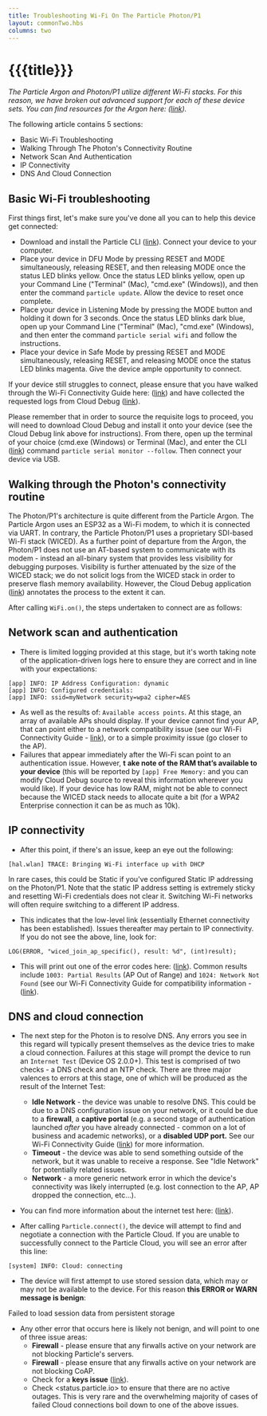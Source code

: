 ```yaml
---
title: Troubleshooting Wi-Fi On The Particle Photon/P1
layout: commonTwo.hbs
columns: two
---
```


# {{{title}}}
_The Particle Argon and Photon/P1 utilize different Wi-Fi stacks. For this reason, we have broken out advanced support for each of these device sets. You can find resources for the Argon here: ([link](/troubleshooting/guides/connectivity-troubleshooting/troubleshooting-wifi-on-the-particle-argon/))._ 

The following article contains 5 sections:

* Basic Wi-Fi Troubleshooting
* Walking Through The Photon's Connectivity Routine
* Network Scan And Authentication
* IP Connectivity
* DNS And Cloud Connection

## Basic Wi-Fi troubleshooting

First things first, let's make sure you've done all you can to help this device get connected:

* Download and install the Particle CLI ([link](/getting-started/developer-tools/cli/)). Connect your device to your computer.
* Place your device in DFU Mode by pressing RESET and MODE simultaneously, releasing RESET, and then releasing MODE once the status LED blinks yellow. Once the status LED blinks yellow, open up your Command Line ("Terminal" (Mac), "cmd.exe" (Windows)), and then enter the command `particle update`. Allow the device to reset once complete.
* Place your device in Listening Mode by pressing the MODE button and holding it down for 3 seconds. Once the status LED blinks dark blue, open up your Command Line ("Terminal" (Mac), "cmd.exe" (Windows), and then enter the command `particle serial wifi` and follow the instructions.
* Place your device in Safe Mode by pressing RESET and MODE simultaneously, releasing RESET, and releasing MODE once the status LED blinks magenta. Give the device ample opportunity to connect.

If your device still struggles to connect, please ensure that you have walked through the Wi-Fi Connectivity Guide here: ([link](/troubleshooting/guides/connectivity-troubleshooting/wifi-connectivity-troubleshooting-guide/)) and have collected the requested logs from Cloud Debug ([link](https://github.com/particle-iot/cloud-debug/releases)).   
  
Please remember that in order to source the requisite logs to proceed, you will need to download Cloud Debug and install it onto your device (see the Cloud Debug link above for instructions). From there, open up the terminal of your choice (cmd.exe (Windows) or Terminal (Mac), and enter the CLI ([link](/getting-started/developer-tools/cli/)) command `particle serial monitor --follow`. Then connect your device via USB.

## Walking through the Photon's connectivity routine

The Photon/P1's architecture is quite different from the Particle Argon. The Particle Argon uses an ESP32 as a Wi-Fi modem, to which it is connected via UART. In contrary, the Particle Photon/P1 uses a proprietary SDI-based Wi-Fi stack (WICED). As a further point of departure from the Argon, the Photon/P1 does not use an AT-based system to communicate with its modem - instead an all-binary system that provides less visibility for debugging purposes. Visibility is further attenuated by the size of the WICED stack; we do not solicit logs from the WICED stack in order to preserve flash memory availability. However, the Cloud Debug application ([link](https://github.com/particle-iot/cloud-debug/releases)) annotates the process to the extent it can.

After calling `WiFi.on()`, the steps undertaken to connect are as follows:

## Network scan and authentication

* There is limited logging provided at this stage, but it's worth taking note of the application-driven logs here to ensure they are correct and in line with your expectations:

```
[app] INFO: IP Address Configuration: dynamic  
[app] INFO: Configured credentials:  
[app] INFO: ssid=myNetwork security=wpa2 cipher=AES
```

* As well as the results of: `Available access points`. At this stage, an array of available APs should display. If your device cannot find your AP, that can point either to a network compatibility issue (see our Wi-Fi Connectivity Guide - [link](/troubleshooting/guides/connectivity-troubleshooting/wifi-connectivity-troubleshooting-guide/)), or to a simple proximity issue (go closer to the AP).
* Failures that appear immediately after the Wi-Fi scan point to an authentication issue. However, **t** **ake note of the RAM that’s available to your device** (this will be reported by `[app] Free Memory:` and you can modify Cloud Debug source to reveal this information wherever you would like). If your device has low RAM, might not be able to connect because the WICED stack needs to allocate quite a bit (for a WPA2 Enterprise connection it can be as much as 10k).

## IP connectivity

* After this point, if there's an issue, keep an eye out the following:

```
[hal.wlan] TRACE: Bringing Wi-Fi interface up with DHCP   
```

In rare cases, this could be Static if you've configured Static IP addressing on the Photon/P1. Note that the static IP address setting is extremely sticky and resetting Wi-Fi credentials does not clear it. Switching Wi-Fi networks will often require switching to a different IP address.

* This indicates that the low-level link (essentially Ethernet connectivity has been established). Issues thereafter may pertain to IP connectivity. If you do not see the above, line, look for:

```
LOG(ERROR, "wiced_join_ap_specific(), result: %d", (int)result);
```

* This will print out one of the error codes here: ([link](https://github.com/particle-iot/device-os/blob/release/v2.x/hal/src/photon/wiced/WWD/include/wwd_constants.h#L463)). Common results include `1003: Partial Results` (AP Out of Range) and `1024: Network Not Found` (see our Wi-Fi Connectivity Guide for compatibility information - ([link](/troubleshooting/guides/connectivity-troubleshooting/wifi-connectivity-troubleshooting-guide/)).

## DNS and cloud connection

* The next step for the Photon is to resolve DNS. Any errors you see in this regard will typically present themselves as the device tries to make a cloud connection. Failures at this stage will prompt the device to run an `Internet Test` (Device OS 2.0.0+). This test is comprised of two checks - a DNS check and an NTP check. There are three major valences to errors at this stage, one of which will be produced as the result of the Internet Test:  
    
   * **Idle Network** \- the device was unable to resolve DNS. This could be due to a DNS configuration issue on your network, or it could be due to a **firewall**, a **captive portal** (e.g. a second stage of authentication launched _after_ you have already connected - common on a lot of business and academic networks), or a **disabled UDP port.** See our Wi-Fi Connectivity Guide ([link](/troubleshooting/guides/connectivity-troubleshooting/wifi-connectivity-troubleshooting-guide/)) for more information.  
   * **Timeout** \- the device was able to send something outside of the network, but it was unable to receive a response. See "Idle Network" for potentially related issues.  
   * **Network** \- a more generic network error in which the device's connectivity was likely interrupted (e.g. lost connection to the AP, AP dropped the connection, etc...).
* You can find more information about the internet test here: ([link](https://github.com/particle-iot/device-os/blob/develop/system/src/system%5Ftask.cpp#L261)).
* After calling `Particle.connect()`, the device will attempt to find and negotiate a connection with the Particle Cloud. If you are unable to successfully connect to the Particle Cloud, you will see an error after this line:

```
[system] INFO: Cloud: connecting
```

* The device will first attempt to use stored session data, which may or may not be available to the device. For this reason **this ERROR or WARN message is benign**:

Failed to load session data from persistent storage  

* Any other error that occurs here is likely not benign, and will point to one of three issue areas:  
   * **Firewall** \- please ensure that any firwalls active on your network are not blocking Particle's servers.  
   * **Firewall** \- please ensure that any firwalls active on your network are not blocking CoAP.  
   * Check for a **keys issue** ([link](/troubleshooting/guides/device-management/repairing-product-device-keys/)).  
   * Check <status.particle.io> to ensure that there are no active outages. This is very rare and the overwhelming majority of cases of failed Cloud connections boil down to one of the above issues.
